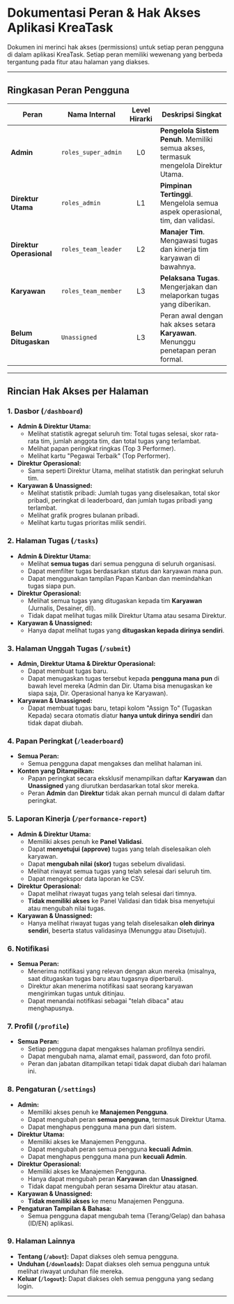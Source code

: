 # Dokumentasi Peran & Hak Akses Aplikasi KreaTask

Dokumen ini merinci hak akses (permissions) untuk setiap peran pengguna di dalam aplikasi KreaTask. Setiap peran memiliki wewenang yang berbeda tergantung pada fitur atau halaman yang diakses.

---

## Ringkasan Peran Pengguna

| Peran                  | Nama Internal             | Level Hirarki | Deskripsi Singkat                                                               |
| ---------------------- | ------------------------- | :-----------: | ------------------------------------------------------------------------------- |
| **Admin**              | `roles_super_admin`       |       L0      | **Pengelola Sistem Penuh**. Memiliki semua akses, termasuk mengelola Direktur Utama. |
| **Direktur Utama**      | `roles_admin`             |       L1      | **Pimpinan Tertinggi**. Mengelola semua aspek operasional, tim, dan validasi. |
| **Direktur Operasional** | `roles_team_leader`       |       L2      | **Manajer Tim**. Mengawasi tugas dan kinerja tim karyawan di bawahnya.          |
| **Karyawan**           | `roles_team_member`       |       L3      | **Pelaksana Tugas**. Mengerjakan dan melaporkan tugas yang diberikan.           |
| **Belum Ditugaskan**   | `Unassigned`              |       L3      | Peran awal dengan hak akses setara **Karyawan**. Menunggu penetapan peran formal. |

---

## Rincian Hak Akses per Halaman

### 1. Dasbor (`/dashboard`)
-   **Admin & Direktur Utama:**
    -   Melihat statistik agregat seluruh tim: Total tugas selesai, skor rata-rata tim, jumlah anggota tim, dan total tugas yang terlambat.
    -   Melihat papan peringkat ringkas (Top 3 Performer).
    -   Melihat kartu "Pegawai Terbaik" (Top Performer).
-   **Direktur Operasional:**
    -   Sama seperti Direktur Utama, melihat statistik dan peringkat seluruh tim.
-   **Karyawan & Unassigned:**
    -   Melihat statistik pribadi: Jumlah tugas yang diselesaikan, total skor pribadi, peringkat di leaderboard, dan jumlah tugas pribadi yang terlambat.
    -   Melihat grafik progres bulanan pribadi.
    -   Melihat kartu tugas prioritas milik sendiri.

### 2. Halaman Tugas (`/tasks`)
-   **Admin & Direktur Utama:**
    -   Melihat **semua tugas** dari semua pengguna di seluruh organisasi.
    -   Dapat memfilter tugas berdasarkan status dan karyawan mana pun.
    -   Dapat menggunakan tampilan Papan Kanban dan memindahkan tugas siapa pun.
-   **Direktur Operasional:**
    -   Melihat semua tugas yang ditugaskan kepada tim **Karyawan** (Jurnalis, Desainer, dll).
    -   Tidak dapat melihat tugas milik Direktur Utama atau sesama Direktur.
-   **Karyawan & Unassigned:**
    -   Hanya dapat melihat tugas yang **ditugaskan kepada dirinya sendiri**.

### 3. Halaman Unggah Tugas (`/submit`)
-   **Admin, Direktur Utama & Direktur Operasional:**
    -   Dapat membuat tugas baru.
    -   Dapat menugaskan tugas tersebut kepada **pengguna mana pun** di bawah level mereka (Admin dan Dir. Utama bisa menugaskan ke siapa saja, Dir. Operasional hanya ke Karyawan).
-   **Karyawan & Unassigned:**
    -   Dapat membuat tugas baru, tetapi kolom "Assign To" (Tugaskan Kepada) secara otomatis diatur **hanya untuk dirinya sendiri** dan tidak dapat diubah.

### 4. Papan Peringkat (`/leaderboard`)
-   **Semua Peran:**
    -   Semua pengguna dapat mengakses dan melihat halaman ini.
-   **Konten yang Ditampilkan:**
    -   Papan peringkat secara eksklusif menampilkan daftar **Karyawan** dan **Unassigned** yang diurutkan berdasarkan total skor mereka.
    -   Peran **Admin** dan **Direktur** tidak akan pernah muncul di dalam daftar peringkat.

### 5. Laporan Kinerja (`/performance-report`)
-   **Admin & Direktur Utama:**
    -   Memiliki akses penuh ke **Panel Validasi**.
    -   Dapat **menyetujui (approve)** tugas yang telah diselesaikan oleh karyawan.
    -   Dapat **mengubah nilai (skor)** tugas sebelum divalidasi.
    -   Melihat riwayat semua tugas yang telah selesai dari seluruh tim.
    -   Dapat mengekspor data laporan ke CSV.
-   **Direktur Operasional:**
    -   Dapat melihat riwayat tugas yang telah selesai dari timnya.
    -   **Tidak memiliki akses** ke Panel Validasi dan tidak bisa menyetujui atau mengubah nilai tugas.
-   **Karyawan & Unassigned:**
    -   Hanya melihat riwayat tugas yang telah diselesaikan **oleh dirinya sendiri**, beserta status validasinya (Menunggu atau Disetujui).

### 6. Notifikasi
-   **Semua Peran:**
    -   Menerima notifikasi yang relevan dengan akun mereka (misalnya, saat ditugaskan tugas baru atau tugasnya diperbarui).
    -   Direktur akan menerima notifikasi saat seorang karyawan mengirimkan tugas untuk ditinjau.
    -   Dapat menandai notifikasi sebagai "telah dibaca" atau menghapusnya.

### 7. Profil (`/profile`)
-   **Semua Peran:**
    -   Setiap pengguna dapat mengakses halaman profilnya sendiri.
    -   Dapat mengubah nama, alamat email, password, dan foto profil.
    -   Peran dan jabatan ditampilkan tetapi tidak dapat diubah dari halaman ini.

### 8. Pengaturan (`/settings`)
-   **Admin:**
    -   Memiliki akses penuh ke **Manajemen Pengguna**.
    -   Dapat mengubah peran **semua pengguna**, termasuk Direktur Utama.
    -   Dapat menghapus pengguna mana pun dari sistem.
-   **Direktur Utama:**
    -   Memiliki akses ke Manajemen Pengguna.
    -   Dapat mengubah peran semua pengguna **kecuali Admin**.
    -   Dapat menghapus pengguna mana pun **kecuali Admin**.
-   **Direktur Operasional:**
    -   Memiliki akses ke Manajemen Pengguna.
    -   Hanya dapat mengubah peran **Karyawan** dan **Unassigned**.
    -   Tidak dapat mengubah peran sesama Direktur atau atasan.
-   **Karyawan & Unassigned:**
    -   **Tidak memiliki akses** ke menu Manajemen Pengguna.
-   **Pengaturan Tampilan & Bahasa:**
    -   Semua pengguna dapat mengubah tema (Terang/Gelap) dan bahasa (ID/EN) aplikasi.

### 9. Halaman Lainnya
-   **Tentang (`/about`):** Dapat diakses oleh semua pengguna.
-   **Unduhan (`/downloads`):** Dapat diakses oleh semua pengguna untuk melihat riwayat unduhan file mereka.
-   **Keluar (`/logout`):** Dapat diakses oleh semua pengguna yang sedang login.

---

